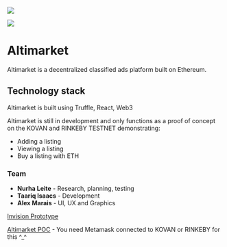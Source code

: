 ![](https://altimarket.surge.sh/img/logo.png)

![](https://altimarket.surge.sh/img/logo2.png)
# Altimarket

Altimarket is a decentralized classified ads platform built on Ethereum. 

## Technology stack
Altimarket is built using Truffle, React, Web3

Altimarket is still in development and only functions as a proof of concept on the KOVAN and RINKEBY TESTNET demonstrating:
- Adding a listing 
- Viewing a listing 
- Buy a listing with ETH


### Team
- **Nurha Leite** - Research, planning, testing
- **Taariq Isaacs** - Development
- **Alex Marais** - UI, UX and Graphics

[Invision Prototype](https://projects.invisionapp.com/share/CRRN3OEFKH7#/screens/359194224_Landing_Page_Copy)

[Altimarket POC](https://altimarket.surge.sh) - You need Metamask connected to KOVAN or RINKEBY for this ^_^